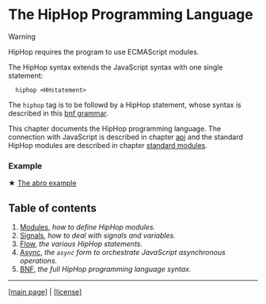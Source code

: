 <!-- ${ var doc = require( "hopdoc" ) }
${ var path = require( "path" ) }
${ var ROOT = path.dirname( module.filename ) } -->

The HipHop Programming Language
===============================

> [!WARNING]
> HipHop requires the program to use ECMAScript modules.


The HipHop syntax extends the JavaScript syntax with one single
statement:

```ebnf
  hiphop <HHstatement>
```

The `hiphop` tag is to be followd by a HipHop statement, whose
syntax is described in this [bnf grammar](syntax/hiphop.bnf).

This chapter documents the HipHop programming language.  The
connection with JavaScript is described in chapter [api](./api.md) and
the standard HipHop modules are described in chapter [standard
modules](./stdmod.md).


### Example ###

&#x2605; [The abro example](../test/abro.hh.js)


Table of contents
-----------------

  1. [Modules](./lang/module.md), _how to define HipHop modules._
  2. [Signals](./lang/signal.md), _how to deal with signals and variables._
  3. [Flow](./lang/flow.md), _the various HipHop statements._
  4. [Async](./lang/async.md), _the `async` form to orchestrate JavaScript asynchronous operations._
  5. [BNF](./syntax/hiphop.bnf), _the full HipHop programming language syntax._


- - - - - - - - - - - - - - - - - - - - - - - - - - - 
[[main page]](./README.md) | [[license]](./license.md)
